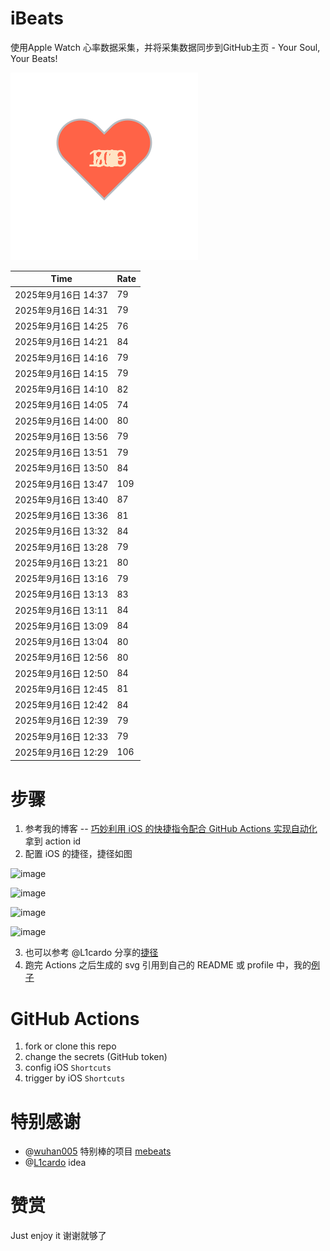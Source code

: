 # iBeats
使用Apple Watch 心率数据采集，并将采集数据同步到GitHub主页 - Your Soul, Your Beats!

![](./files/heart.svg)

<!--START_SECTION:my_heart_rate-->
| Time | Rate | 
 | ---- | ---- | 
| 2025年9月16日 14:37 | 79 |
| 2025年9月16日 14:31 | 79 |
| 2025年9月16日 14:25 | 76 |
| 2025年9月16日 14:21 | 84 |
| 2025年9月16日 14:16 | 79 |
| 2025年9月16日 14:15 | 79 |
| 2025年9月16日 14:10 | 82 |
| 2025年9月16日 14:05 | 74 |
| 2025年9月16日 14:00 | 80 |
| 2025年9月16日 13:56 | 79 |
| 2025年9月16日 13:51 | 79 |
| 2025年9月16日 13:50 | 84 |
| 2025年9月16日 13:47 | 109 |
| 2025年9月16日 13:40 | 87 |
| 2025年9月16日 13:36 | 81 |
| 2025年9月16日 13:32 | 84 |
| 2025年9月16日 13:28 | 79 |
| 2025年9月16日 13:21 | 80 |
| 2025年9月16日 13:16 | 79 |
| 2025年9月16日 13:13 | 83 |
| 2025年9月16日 13:11 | 84 |
| 2025年9月16日 13:09 | 84 |
| 2025年9月16日 13:04 | 80 |
| 2025年9月16日 12:56 | 80 |
| 2025年9月16日 12:50 | 84 |
| 2025年9月16日 12:45 | 81 |
| 2025年9月16日 12:42 | 84 |
| 2025年9月16日 12:39 | 79 |
| 2025年9月16日 12:33 | 79 |
| 2025年9月16日 12:29 | 106 |

<!--END_SECTION:my_heart_rate-->

# 步骤
1. 参考我的博客 -- [巧妙利用 iOS 的快捷指令配合 GitHub Actions 实现自动化](https://github.com/yihong0618/gitblog/issues/198) 拿到 action id
2. 配置 iOS 的捷径，捷径如图

![image](https://user-images.githubusercontent.com/15976103/122154218-0db0b480-ce97-11eb-93bb-5aec07c558dc.png)

![image](https://user-images.githubusercontent.com/15976103/122154236-186b4980-ce97-11eb-8e4b-70551a0391ae.png)

![image](https://user-images.githubusercontent.com/15976103/122154268-2d47dd00-ce97-11eb-902e-3acf292265a9.png)

![image](https://user-images.githubusercontent.com/15976103/122174055-fa144680-ceb4-11eb-9be2-3eb83cd516f7.png)

3. 也可以参考 @L1cardo 分享的[捷径](https://www.icloud.com/shortcuts/6ab6047b459c41ad822ad6b94b1c03d4)
4. 跑完 Actions 之后生成的 svg 引用到自己的 README 或 profile 中，我的[例子](https://github.com/yihong0618) 

# GitHub Actions

1. fork or clone this repo
2. change the secrets (GitHub token)
3. config iOS `Shortcuts` 
4. trigger by iOS `Shortcuts`

# 特别感谢
- @[wuhan005](https://github.com/wuhan005) 特别棒的项目 [mebeats](https://github.com/wuhan005/mebeats)
- @[L1cardo](https://github.com/L1cardo) idea

# 赞赏
Just enjoy it
谢谢就够了
